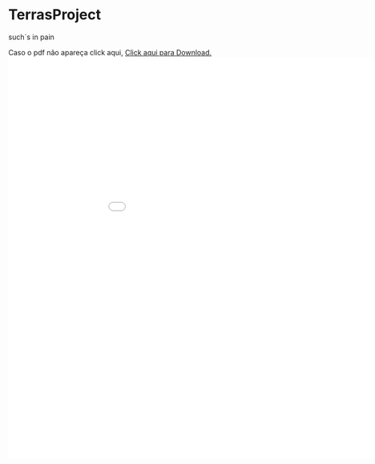 # TerrasProject
such`s in pain




Caso o pdf não apareça click aqui, <a href="Chapter_31_Memory_Map.pdf" target="_blank">Click aqui para Download.</a> <embed src="Chapter_31_Memory_Map.pdf" width="1000px" height="800px" />
